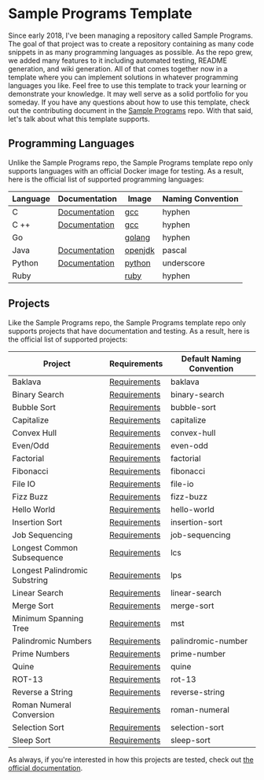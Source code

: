 # Sample Programs Template

Since early 2018, I've been managing a repository called Sample Programs.
The goal of that project was to create a repository containing as many 
code snippets in as many programming languages as possible. As the repo
grew, we added many features to it including automated testing, README
generation, and wiki generation. All of that comes together now in a
template where you can implement solutions in whatever programming 
languages you like. Feel free to use this template to track your learning
or demonstrate your knowledge. It may well serve as a solid portfolio
for you someday. If you have any questions about how to use this 
template, check out the contributing document in the 
[Sample Programs](https://github.com/TheRenegadeCoder/sample-programs) repo. 
With that said, let's talk about what this template supports.

## Programming Languages

Unlike the Sample Programs repo, the Sample Programs template repo only
supports languages with an official Docker image for testing. As a result,
here is the official list of supported programming languages:

| Language | Documentation                                                                        | Image                                       | Naming Convention |
| -------- | ------------------------------------------------------------------------------------ | ------------------------------------------- | ----------------- |
| C        | [Documentation](https://sample-programs.therenegadecoder.com/languages/c/)           | [gcc](https://hub.docker.com/_/gcc)         | hyphen            |
| C ++     | [Documentation](https://sample-programs.therenegadecoder.com/languages/c-plus-plus/) | [gcc](https://hub.docker.com/_/gcc)         | hyphen            |
| Go       |                                                                                      | [golang](https://hub.docker.com/_/golang)   | hyphen            |
| Java     | [Documentation](https://sample-programs.therenegadecoder.com/languages/java/)        | [openjdk](https://hub.docker.com/_/openjdk) | pascal            |
| Python   | [Documentation](https://sample-programs.therenegadecoder.com/languages/python/)      | [python](https://hub.docker.com/_/python)   | underscore        |
| Ruby     |                                                                                      | [ruby](https://hub.docker.com/_/ruby)       | hyphen            |

## Projects

Like the Sample Programs repo, the Sample Programs template repo only
supports projects that have documentation and testing. As a result, 
here is the official list of supported projects:

| Project                       | Requirements                                                                              | Default Naming Convention |
| ----------------------------- | ----------------------------------------------------------------------------------------- | ------------------------- |
| Baklava                       | [Requirements](https://sample-programs.therenegadecoder.com/projects/baklava/)            | baklava                   |
| Binary Search                 | [Requirements](https://sample-programs.therenegadecoder.com/projects/binary-search/)      | binary-search             |
| Bubble Sort                   | [Requirements](https://sample-programs.therenegadecoder.com/projects/bubble-sort/)        | bubble-sort               |
| Capitalize                    | [Requirements](https://sample-programs.therenegadecoder.com/projects/capitalize/)         | capitalize                |
| Convex Hull                   | [Requirements](https://sample-programs.therenegadecoder.com/projects/convex-hull/)        | convex-hull               |
| Even/Odd                      | [Requirements](https://sample-programs.therenegadecoder.com/projects/even-odd/)           | even-odd                  |
| Factorial                     | [Requirements](https://sample-programs.therenegadecoder.com/projects/factorial/)          | factorial                 |
| Fibonacci                     | [Requirements](https://sample-programs.therenegadecoder.com/projects/fibonacci/)          | fibonacci                 |
| File IO                       | [Requirements](https://sample-programs.therenegadecoder.com/projects/file-io/)            | file-io                   |
| Fizz Buzz                     | [Requirements](https://sample-programs.therenegadecoder.com/projects/fizz-buzz/)          | fizz-buzz                 |
| Hello World                   | [Requirements](https://sample-programs.therenegadecoder.com/projects/hello-world/)        | hello-world               |
| Insertion Sort                | [Requirements](https://sample-programs.therenegadecoder.com/projects/insertion-sort/)     | insertion-sort            |
| Job Sequencing                | [Requirements](https://sample-programs.therenegadecoder.com/projects/job-sequencing/)     | job-sequencing            |
| Longest Common Subsequence    | [Requirements](https://sample-programs.therenegadecoder.com/projects/lcs/)                | lcs                       |
| Longest Palindromic Substring | [Requirements](https://sample-programs.therenegadecoder.com/projects/lps/)                | lps                       |
| Linear Search                 | [Requirements](https://sample-programs.therenegadecoder.com/projects/linear-search/)      | linear-search             |
| Merge Sort                    | [Requirements](https://sample-programs.therenegadecoder.com/projects/merge-sort/)         | merge-sort                |
| Minimum Spanning Tree         | [Requirements](https://sample-programs.therenegadecoder.com/projects/mst/)                | mst                       |
| Palindromic Numbers           | [Requirements](https://sample-programs.therenegadecoder.com/projects/palindromic-number/) | palindromic-number        |
| Prime Numbers                 | [Requirements](https://sample-programs.therenegadecoder.com/projects/prime-number/)       | prime-number              |
| Quine                         | [Requirements](https://sample-programs.therenegadecoder.com/projects/quine/)              | quine                     |
| ROT-13                        | [Requirements](https://sample-programs.therenegadecoder.com/projects/rot-13/)             | rot-13                    |
| Reverse a String              | [Requirements](https://sample-programs.therenegadecoder.com/projects/reverse-string/)     | reverse-string            |
| Roman Numeral Conversion      | [Requirements](https://sample-programs.therenegadecoder.com/projects/roman-numeral/)      | roman-numeral             |
| Selection Sort                | [Requirements](https://sample-programs.therenegadecoder.com/projects/selection-sort/)     | selection-sort            |
| Sleep Sort                    | [Requirements](https://sample-programs.therenegadecoder.com/projects/sleep-sort/)         | sleep-sort                |

As always, if you're interested in how this projects are tested, check
out [the official documentation](https://sample-programs.therenegadecoder.com/projects/). 
